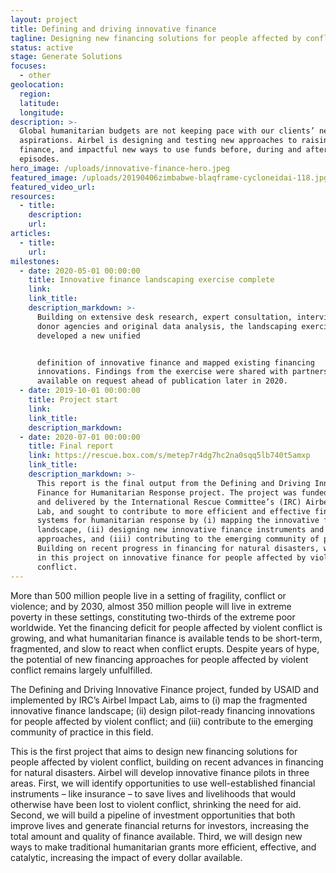 ```yaml
---
layout: project
title: Defining and driving innovative finance
tagline: Designing new financing solutions for people affected by conflict
status: active
stage: Generate Solutions
focuses:
  - other
geolocation:
  region:
  latitude:
  longitude:
description: >-
  Global humanitarian budgets are not keeping pace with our clients’ needs and
  aspirations. Airbel is designing and testing new approaches to raising
  finance, and impactful new ways to use funds before, during and after conflict
  episodes.
hero_image: /uploads/innovative-finance-hero.jpeg
featured_image: /uploads/20190406zimbabwe-blaqframe-cycloneidai-118.jpg
featured_video_url:
resources:
  - title:
    description:
    url:
articles:
  - title:
    url:
milestones:
  - date: 2020-05-01 00:00:00
    title: Innovative finance landscaping exercise complete
    link:
    link_title:
    description_markdown: >-
      Building on extensive desk research, expert consultation, interviews with
      donor agencies and original data analysis, the landscaping exercise
      developed a new unified


      definition of innovative finance and mapped existing financing
      innovations. Findings from the exercise were shared with partners and are
      available on request ahead of publication later in 2020.
  - date: 2019-10-01 00:00:00
    title: Project start
    link:
    link_title:
    description_markdown:
  - date: 2020-07-01 00:00:00
    title: Final report
    link: https://rescue.box.com/s/metep7r4dg7hc2na0sqq5lb740t5amxp
    link_title:
    description_markdown: >-
      This report is the final output from the Defining and Driving Innovative
      Finance for Humanitarian Response project. The project was funded by USAID
      and delivered by the International Rescue Committee’s (IRC) Airbel Impact
      Lab, and sought to contribute to more efficient and effective financing
      systems for humanitarian response by (i) mapping the innovative finance
      landscape, (ii) designing new innovative finance instruments and
      approaches, and (iii) contributing to the emerging community of practice.
      Building on recent progress in financing for natural disasters, we focused
      in this project on innovative finance for people affected by violent
      conflict.
---
```


More than 500 million people live in a setting of fragility, conflict or violence; and by 2030, almost 350 million people will live in extreme poverty in these settings, constituting two-thirds of the extreme poor worldwide. Yet the financing deficit for people affected by violent conflict is growing, and what humanitarian finance is available tends to be short-term, fragmented, and slow to react when conflict erupts. Despite years of hype, the potential of new financing approaches for people affected by violent conflict remains largely unfulfilled.

The Defining and Driving Innovative Finance project, funded by USAID and implemented by IRC’s Airbel Impact Lab, aims to (i) map the fragmented innovative finance landscape; (ii) design pilot-ready financing innovations for people affected by violent conflict; and (iii) contribute to the emerging community of practice in this field.

This is the first project that aims to design new financing solutions for people affected by violent conflict, building on recent advances in financing for natural disasters. Airbel will develop innovative finance pilots in three areas. First, we will identify opportunities to use well-established financial instruments – like insurance – to save lives and livelihoods that would otherwise have been lost to violent conflict, shrinking the need for aid. Second, we will build a pipeline of investment opportunities that both improve lives and generate financial returns for investors, increasing the total amount and quality of finance available. Third, we will design new ways to make traditional humanitarian grants more efficient, effective, and catalytic, increasing the impact of every dollar available.
